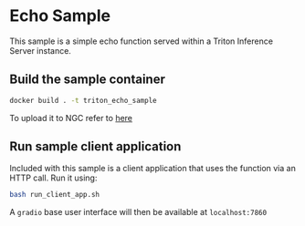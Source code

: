 # Echo Sample
This sample is a simple echo function served within a Triton Inference Server instance.

## Build the sample container
```bash
docker build . -t triton_echo_sample
```

To upload it to NGC refer to [here](https://developer.nvidia.com/docs/picasso/user-guide/latest/cloud-function/functions.html#preparing-your-container)


## Run sample client application
Included with this sample is a client application that uses the function via an HTTP call. Run it using:
```bash
bash run_client_app.sh
```
A `gradio` base user interface will then be available at `localhost:7860`